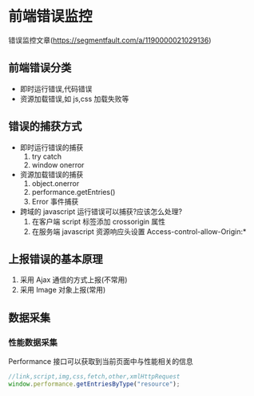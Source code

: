 # 前端错误监控

错误监控文章(https://segmentfault.com/a/1190000021029136)

## 前端错误分类

- 即时运行错误,代码错误
- 资源加载错误,如 js,css 加载失败等

## 错误的捕获方式

- 即时运行错误的捕获
  1. try catch
  2. window onerror
- 资源加载错误的捕获
  1. object.onerror
  2. performance.getEntries()
  3. Error 事件捕获
- 跨域的 javascript 运行错误可以捕获?应该怎么处理?
  1. 在客户端 script 标签添加 crossorigin 属性
  2. 在服务端 javascript 资源响应头设置 Access-control-allow-Origin:\*

## 上报错误的基本原理

1. 采用 Ajax 通信的方式上报(不常用)
2. 采用 Image 对象上报(常用)

## 数据采集

### 性能数据采集

Performance 接口可以获取到当前页面中与性能相关的信息

```js
//link,script,img,css,fetch,other,xmlHttpRequest
window.performance.getEntriesByType("resource");
```
